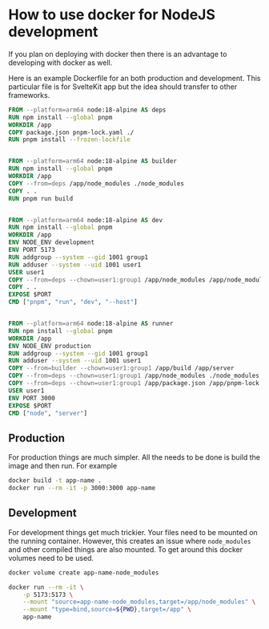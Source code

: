 # How to use docker for NodeJS development

If you plan on deploying with docker then there is an advantage to developing
with docker as well.

Here is an example Dockerfile for an both production and development. This
particular file is for SvelteKit app but the idea should transfer to other
frameworks.

```Dockerfile
FROM --platform=arm64 node:18-alpine AS deps
RUN npm install --global pnpm
WORKDIR /app
COPY package.json pnpm-lock.yaml ./
RUN pnpm install --frozen-lockfile


FROM --platform=arm64 node:18-alpine AS builder
RUN npm install --global pnpm
WORKDIR /app
COPY --from=deps /app/node_modules ./node_modules
COPY . .
RUN pnpm run build


FROM --platform=arm64 node:18-alpine AS dev
RUN npm install --global pnpm
WORKDIR /app
ENV NODE_ENV development
ENV PORT 5173
RUN addgroup --system --gid 1001 group1
RUN adduser --system --uid 1001 user1
USER user1
COPY --from=deps --chown=user1:group1 /app/node_modules /app/node_modules
COPY . .
EXPOSE $PORT
CMD ["pnpm", "run", "dev", "--host"]


FROM --platform=arm64 node:18-alpine AS runner
RUN npm install --global pnpm
WORKDIR /app
ENV NODE_ENV production
RUN addgroup --system --gid 1001 group1
RUN adduser --system --uid 1001 user1
COPY --from=builder --chown=user1:group1 /app/build /app/server
COPY --from=deps --chown=user1:group1 /app/node_modules ./node_modules
COPY --from=deps --chown=user1:group1 /app/package.json /app/pnpm-lock.yaml ./
USER user1
ENV PORT 3000
EXPOSE $PORT
CMD ["node", "server"]
```

## Production

For production things are much simpler. All the needs to be done is build the
image and then run. For example

```bash
docker build -t app-name .
docker run --rm -it -p 3000:3000 app-name
```

## Development

For development things get much trickier. Your files need to be mounted on the
running container. However, this creates an issue where `node_modules` and other
compiled things are also mounted. To get around this docker volumes need to be
used.

```bash
docker volume create app-name-node_modules
```

```bash
docker run --rm -it \
    -p 5173:5173 \
    --mount "source=app-name-node_modules,target=/app/node_modules" \
    --mount "type=bind,source=${PWD},target=/app" \
    app-name
```
